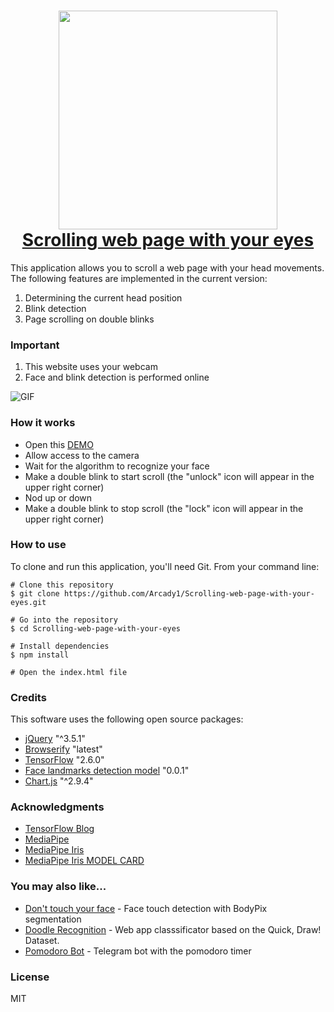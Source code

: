 <h1 align="center">
  <a href="https://scrolling-web-page-with-your-eyes.glitch.me/">
    <img src="###" alt="" width="350"></img>
  </a>
  <br>
  <a href="https://scrolling-web-page-with-your-eyes.glitch.me/">Scrolling web page with your eyes</a>
  <br>
</h1>

This application allows you to scroll a web page with your head movements.
<br>
The following features are implemented in the current version:
1) Determining the current head position
2) Blink detection
3) Page scrolling on double blinks

### Important
1) This website uses your webcam
2) Face and blink detection is performed online

![GIF][0]

### How it works
* Open this [DEMO][1]
* Allow access to the camera
* Wait for the algorithm to recognize your face 
* Make a double blink to start scroll (the "unlock" icon will appear in the upper right corner)
* Nod up or down
* Make a double blink to stop scroll (the "lock" icon will appear in the upper right corner)

### How to use

To clone and run this application, you'll need Git. From your command line:

```
# Clone this repository
$ git clone https://github.com/Arcady1/Scrolling-web-page-with-your-eyes.git

# Go into the repository
$ cd Scrolling-web-page-with-your-eyes

# Install dependencies
$ npm install

# Open the index.html file
```

### Credits
This software uses the following open source packages:

* [jQuery][2] "^3.5.1"
* [Browserify][3] "latest"
* [TensorFlow][4] "2.6.0"
* [Face landmarks detection model][4.2] "0.0.1"
* [Chart.js][4.3] "^2.9.4"

### Acknowledgments
* [TensorFlow Blog][5]
* [MediaPipe][4.1]
* [MediaPipe Iris][5.2]
* [MediaPipe Iris MODEL CARD][5.3]

### You may also like...
* [Don't touch your face][6] - Face touch detection with BodyPix segmentation
* [Doodle Recognition][7] - Web app classsificator based on the Quick, Draw! Dataset.
* [Pomodoro Bot][8] - Telegram bot with the pomodoro timer

### License
MIT

[0]: https://github.com/Arcady1/Scrolling-web-page-with-your-eyes/blob/main/web/github/eye-control-gif.gif

[1]: https://scrolling-web-page-with-your-eyes.glitch.me/
[2]: https://github.com/jquery/jquery
[3]: https://github.com/browserify/browserify
[4]: https://github.com/tensorflow/tfjs
[4.1]: https://github.com/google/mediapipe
[4.2]: https://blog.tensorflow.org/2020/11/iris-landmark-tracking-in-browser-with-MediaPipe-and-TensorFlowJS.html
[4.3]: https://github.com/chartjs/Chart.js

[5]: https://blog.tensorflow.org/search?label=TensorFlow.js&max-results=20
[5.2]: https://google.github.io/mediapipe/solutions/iris
[5.3]: https://drive.google.com/file/d/1bsWbokp9AklH2ANjCfmjqEzzxO1CNbMu/view

[6]: https://github.com/Arcady1/Do-not-touch-your-face
[7]: https://github.com/Arcady1/Doodle-Recognition-Web
[8]: https://github.com/Arcady1/Telegram-Pomodoro-Bot
